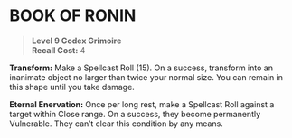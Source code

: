 # BOOK OF RONIN

> **Level 9 Codex Grimoire**  
> **Recall Cost:** 4

**Transform:** Make a Spellcast Roll (15). On a success, transform into an inanimate object no larger than twice your normal size. You can remain in this shape until you take damage.

**Eternal Enervation:** Once per long rest, make a Spellcast Roll against a target within Close range. On a success, they become permanently Vulnerable. They can’t clear this condition by any means.